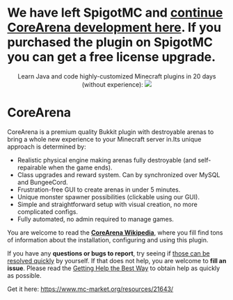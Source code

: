 # We have left SpigotMC and [continue CoreArena development here](https://www.mc-market.org/resources/21643/). If you purchased the plugin on SpigotMC you can get a free license upgrade.

<p align="center">
  Learn Java and code highly-customized Minecraft plugins in 20 days (without experience):
  <a href="https://mineacademy.org/project-orion?st=github&sc=corearena&utm_source=github&utm_medium=overview&utm_campaign=corearena">
    <img src="https://i.imgur.com/lpZ2pJN.jpg" />
  </a>
</p>

# CoreArena
CoreArena is a premium quality Bukkit plugin with destroyable arenas to bring a whole new experience to your Minecraft server in.Its unique approach is determined by:

* Realistic physical engine making arenas fully destroyable (and self-repairable when the game ends).
* Class upgrades and reward system. Can by synchronized over MySQL and BungeeCord.
* Frustration-free GUI to create arenas in under 5 minutes.
* Unique monster spawner possibilities (clickable using our GUI).
* Simple and straightforward setup with visual creation, no more complicated configs.
* Fully automated, no admin required to manage games.

You are welcome to read the **[CoreArena Wikipedia](https://github.com/kangarko/CoreArena/wiki)**, where you fill find tons of information about the installation, configuring and using this plugin.

If you have any **questions or bugs to report**, try seeing if [those can be resolved quickly](https://github.com/kangarko/CoreArena/wiki/Common-Issues) by yourself. If that does not help, you are welcome to **fill an issue**. Please read the [Getting Help the Best Way](https://github.com/kangarko/CoreArena/wiki/Getting-Help-the-Right-Way) to obtain help as quickly as possible.

Get it here: https://www.mc-market.org/resources/21643/
